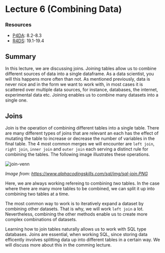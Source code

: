 # Lecture 6 (Combining Data)

### Resources

- [P4DA](https://wesmckinney.com/book/): 8.2-8.3
- [R4DS](https://r4ds.hadley.nz/): 19.1-19.4

## Summary

In this lecture, we are discussing joins. Joining tables allow us to combine
different sources of data into a single dataframe. As a data scientist, you will
this happens more often than not. As mentioned previously, data is never nice
and in the form we want to work with, in most cases it is scattered over
multiple data sources, for instance, databases, the internet, experimental data
etc. Joining enables us to combine many datasets into a single one.

## Joins

Join is the operation of combining different tables into a single table. There
are many different types of joins that are relevant an each has the effect of
mutating the table to increase or decrease the number of variables in the final
table. The 4 most common merges we will encounter are `left join`, `right join`,
`inner join` and `outer join` each serving a distinct rule for combining the
tables. The following image illustrates these operations.

![join-venn](https://www.alphacodingskills.com/sql/img/sql-join.PNG)

*Image from: https://www.alphacodingskills.com/sql/img/sql-join.PNG*

Here, we are always working refereing to combining *two* tables. In the case
where there are many more tables to be combined, we can split it up into
combining two tables at a time. 

The most common way to work is to iteratively expand a dataset by combining
other datasets. That is why, we will work `left join` a lot. Nevertheless,
combining the other methods enable us to create more complex combinations of
datasets.

Learning how to join tables naturally allows us to work with SQL type databases.
Joins are essential, when working SQL, since storing data efficently involves
splitting data up into different tables in a certain way. We will discuss more
about this in the comming lecture.



